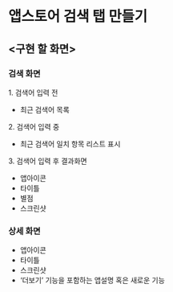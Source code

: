 # 앱스토어 검색 탭 만들기

## <구현 할 화면>
### 검색 화면

1. 검색어 입력 전
- 최근 검색어 목록

2. 검색어 입력 중
- 최근 검색어 일치 항목 리스트 표시

3. 검색어 입력 후 결과화면
- 앱아이콘
- 타이틀     
- 별점
- 스크린샷

### 상세 화면
- 앱아이콘
- 타이틀     
- 스크린샷
- ‘더보기’ 기능을 포함하는 앱설명 혹은 새로운 기능


